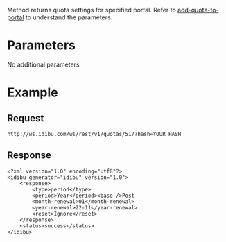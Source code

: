 <p>Method returns quota settings for specified portal. Refer to <a href="https://github.com/oneworldmarket/idibu-api/blob/master/webservices/quota-management/add-quota-to-portal.md" target="_blank">add-quota-to-portal</a> to understand the parameters.</p>
<h1>
	Parameters</h1>
<p>No additional parameters</p>
<h1>
	Example</h1>
<h2>
	Request</h2>
<pre><code>http://ws.idibu.com/ws/rest/v1/quotas/517?hash=YOUR_HASH</code></pre>
<h2>
	Response</h2>
<pre>
<code type="xml">&lt;?xml version=&quot;1.0&quot; encoding=&quot;utf8&quot;?&gt;
&lt;idibu generator=&quot;idibu&quot; version=&quot;1.0&quot;&gt;
    &lt;response&gt;
        &lt;type&gt;period&lt;/type&gt;
        &lt;period&gt;Year&lt;/period&gt;&lt;base /&gt;Post
        &lt;month-renewal&gt;01&lt;/month-renewal&gt;
        &lt;year-renewal&gt;22-11&lt;/year-renewal&gt;
        &lt;reset&gt;Ignore&lt;/reset&gt;
    &lt;/response&gt;
    &lt;status&gt;success&lt;/status&gt;
&lt;/idibu&gt;
</code></pre>
